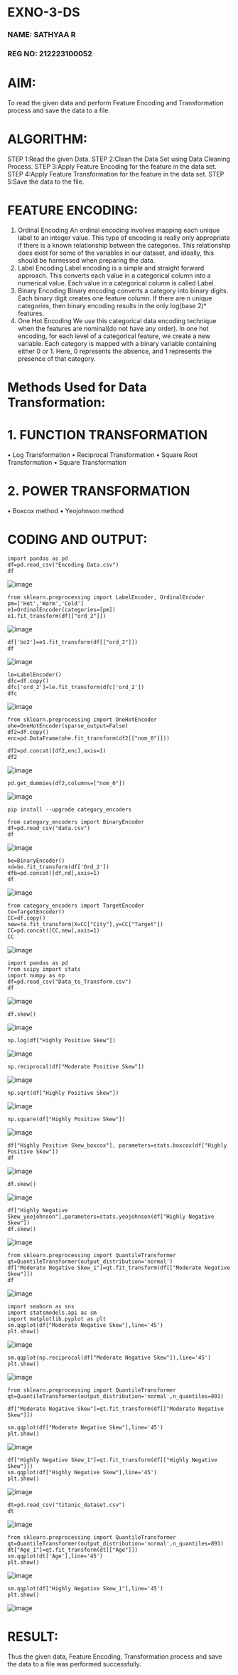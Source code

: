 # EXNO-3-DS

### NAME: SATHYAA R
### REG NO: 212223100052

# AIM:
To read the given data and perform Feature Encoding and Transformation process and save the data to a file.

# ALGORITHM:
STEP 1:Read the given Data.
STEP 2:Clean the Data Set using Data Cleaning Process.
STEP 3:Apply Feature Encoding for the feature in the data set.
STEP 4:Apply Feature Transformation for the feature in the data set.
STEP 5:Save the data to the file.

# FEATURE ENCODING:
1. Ordinal Encoding
An ordinal encoding involves mapping each unique label to an integer value. This type of encoding is really only appropriate if there is a known relationship between the categories. This relationship does exist for some of the variables in our dataset, and ideally, this should be harnessed when preparing the data.
2. Label Encoding
Label encoding is a simple and straight forward approach. This converts each value in a categorical column into a numerical value. Each value in a categorical column is called Label.
3. Binary Encoding
Binary encoding converts a category into binary digits. Each binary digit creates one feature column. If there are n unique categories, then binary encoding results in the only log(base 2)ⁿ features.
4. One Hot Encoding
We use this categorical data encoding technique when the features are nominal(do not have any order). In one hot encoding, for each level of a categorical feature, we create a new variable. Each category is mapped with a binary variable containing either 0 or 1. Here, 0 represents the absence, and 1 represents the presence of that category.

# Methods Used for Data Transformation:
  # 1. FUNCTION TRANSFORMATION
• Log Transformation
• Reciprocal Transformation
• Square Root Transformation
• Square Transformation
  # 2. POWER TRANSFORMATION
• Boxcox method
• Yeojohnson method

# CODING AND OUTPUT:

```
import pandas as pd
df=pd.read_csv("Encoding Data.csv")
df
```

![image](https://github.com/user-attachments/assets/0b8d6f44-06f3-4e19-9216-ecd625b9d935)

```
from sklearn.preprocessing import LabelEncoder, OrdinalEncoder
pm=['Hot','Warm','Cold']
e1=OrdinalEncoder(categories=[pm])
e1.fit_transform(df[["ord_2"]])
```

![image](https://github.com/user-attachments/assets/24cd04f8-084b-4850-855f-84811d06adc0)

```
df['bo2']=e1.fit_transform(df[["ord_2"]])
df
```

![image](https://github.com/user-attachments/assets/007dec11-b9d2-4912-b64d-b4488cc33376)

```
le=LabelEncoder()
dfc=df.copy()
dfc['ord_2']=le.fit_transform(dfc['ord_2'])
dfc
```

![image](https://github.com/user-attachments/assets/33194da4-9b2f-446e-80bd-088219cd0d68)

```
from sklearn.preprocessing import OneHotEncoder
ohe=OneHotEncoder(sparse_output=False)
df2=df.copy()
enc=pd.DataFrame(ohe.fit_transform(df2[["nom_0"]]))

df2=pd.concat([df2,enc],axis=1)
df2
```

![image](https://github.com/user-attachments/assets/80805fbf-2399-4eb4-9ee3-fa9f2412daaa)

```
pd.get_dummies(df2,columns=["nom_0"])
```

![image](https://github.com/user-attachments/assets/c7f5dd5a-3221-4bf1-bfdd-d2377e6086d6)

```
pip install --upgrade category_encoders
```

```
from category_encoders import BinaryEncoder
df=pd.read_csv("data.csv")
df
```

![image](https://github.com/user-attachments/assets/33d44473-15d8-48a8-b537-2a8135659bdb)

```
be=BinaryEncoder()
nd=be.fit_transform(df['Ord_2'])
dfb=pd.concat([df,nd],axis=1)
df
```

![image](https://github.com/user-attachments/assets/2565a1a5-0050-4a53-9c17-4137ea071358)

```
from category_encoders import TargetEncoder
te=TargetEncoder()
CC=df.copy()
new=te.fit_transform(X=CC["City"],y=CC["Target"])
CC=pd.concat([CC,new],axis=1)
CC
```

![image](https://github.com/user-attachments/assets/81a05a96-3810-40af-bea4-de577ead5cfb)

```
import pandas as pd
from scipy import stats
import numpy as np
df=pd.read_csv("Data_to_Transform.csv")
df
```

![image](https://github.com/user-attachments/assets/3ac35af5-4730-49d4-9926-9610ef5d40c0)

```
df.skew()
```

![image](https://github.com/user-attachments/assets/4e9c9f29-f732-43a0-859a-1f3c5f8245aa)

```
np.log(df["Highly Positive Skew"])
```

![image](https://github.com/user-attachments/assets/4080aaff-7523-4125-8b91-ede9d0626d14)

```
np.reciprocal(df["Moderate Positive Skew"])
```

![image](https://github.com/user-attachments/assets/11ecbdd7-2ca9-473d-a2a9-ffa7851bd708)

```
np.sqrt(df["Highly Positive Skew"])
```

![image](https://github.com/user-attachments/assets/ca10d26e-6cf9-435a-b5a3-cf7a2d4b328b)

```
np.square(df["Highly Positive Skew"])
```

![image](https://github.com/user-attachments/assets/1361c9ad-32b0-4bb8-94e4-867cdbcb8603)

```
df["Highly Positive Skew_boxcox"], parameters=stats.boxcox(df["Highly Positive Skew"])
df
```

![image](https://github.com/user-attachments/assets/78437f55-1de6-4819-a02d-562d2e3d3617)

```
df.skew()
```

![image](https://github.com/user-attachments/assets/8283ce2c-eccc-4d32-8615-bc7ae8a51a48)

```
df["Highly Negative Skew_yeojohnson"],parameters=stats.yeojohnson(df["Highly Negative Skew"])
df.skew()
```

![image](https://github.com/user-attachments/assets/a5de0e42-7c10-43dd-a91d-54f146f3b1c3)

```
from sklearn.preprocessing import QuantileTransformer
qt=QuantileTransformer(output_distribution='normal')
df["Moderate Negative Skew_1"]=qt.fit_transform(df[["Moderate Negative Skew"]])
df
```

![image](https://github.com/user-attachments/assets/f05ad55b-fb6c-4396-96c5-f7ba7c002a50)

```
import seaborn as sns
import statsmodels.api as sm
import matplotlib.pyplot as plt
sm.qqplot(df["Moderate Negative Skew"],line='45')
plt.show()
```

![image](https://github.com/user-attachments/assets/741bc12f-a50e-4a0d-9f59-6b8b023175ce)

```
sm.qqplot(np.reciprocal(df["Moderate Negative Skew"]),line='45')
plt.show()
```

![image](https://github.com/user-attachments/assets/4d6c4264-2465-45ae-ad00-0852dec1de7e)

```
from sklearn.preprocessing import QuantileTransformer
qt=QuantileTransformer(output_distribution='normal',n_quantiles=891)

df["Moderate Negative Skew"]=qt.fit_transform(df[["Moderate Negative Skew"]])

sm.qqplot(df["Moderate Negative Skew"],line='45')
plt.show()
```

![image](https://github.com/user-attachments/assets/0ed6c5e5-74e8-487f-ba5b-14833c2cd851)

```
df["Highly Negative Skew_1"]=qt.fit_transform(df[["Highly Negative Skew"]])
sm.qqplot(df["Highly Negative Skew"],line='45')
plt.show()
```

![image](https://github.com/user-attachments/assets/cfa96f97-c1b3-420f-a6f4-314fc0839247)


```
dt=pd.read_csv("titanic_dataset.csv")
dt
```

![image](https://github.com/user-attachments/assets/4895c94d-d270-4661-8dab-a45c9410d3b7)

```
from sklearn.preprocessing import QuantileTransformer
qt=QuantileTransformer(output_distribution='normal',n_quantiles=891)
dt["Age_1"]=qt.fit_transform(dt[["Age"]])
sm.qqplot(dt['Age'],line='45') 
plt.show()
```

![image](https://github.com/user-attachments/assets/9410b5c9-038f-4033-8251-4c05a8d4e2d6)

```
sm.qqplot(df["Highly Negative Skew_1"],line='45')
plt.show()
```

![image](https://github.com/user-attachments/assets/7196edaa-2cee-41de-b206-a78d4bde556c)


# RESULT:
Thus the given data, Feature Encoding, Transformation process and save the data to a file was performed successfully.
